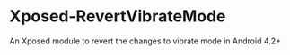 Xposed-RevertVibrateMode
========================

An Xposed module to revert the changes to vibrate mode in Android 4.2+
